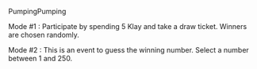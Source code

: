 PumpingPumping 

Mode #1 : Participate by spending 5 Klay and take a draw ticket. Winners are chosen randomly.

Mode #2 :             This is an event to guess the winning number. Select a number between 1 and 250.
